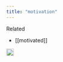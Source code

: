 ```yaml
---
title: "motivation"
---
```


Related
- [[motivated]]

<img src='https://scrapbox.io/api/pages/nishio-en/en/icon' alt='en.icon' height="19.5"/>